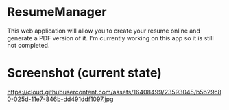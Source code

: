# ResumeManager

This web application will allow you to create your resume online and generate a PDF version of it.
I'm currently working on this app so it is still not completed.

# Screenshot (current state)

https://cloud.githubusercontent.com/assets/16408499/23593045/b5b29c80-025d-11e7-846b-dd491ddf1097.jpg
